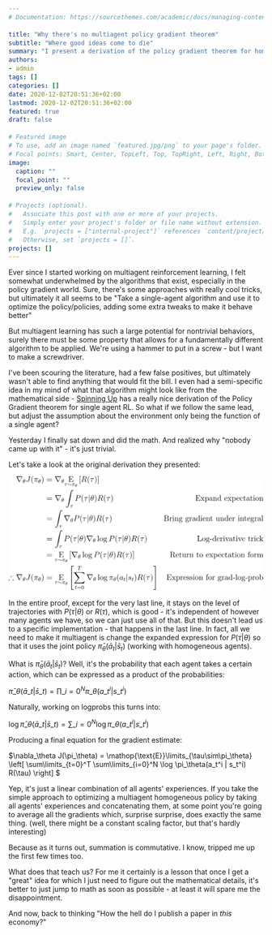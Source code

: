 ```yaml
---
# Documentation: https://sourcethemes.com/academic/docs/managing-content/

title: "Why there's no multiagent policy gradient theorem"
subtitle: "Where good ideas come to die"
summary: "I present a derivation of the policy gradient theorem for homogeneous multiagent RL systems. The results are... boring."
authors: 
- admin
tags: []
categories: []
date: 2020-12-02T20:51:36+02:00
lastmod: 2020-12-02T20:51:36+02:00
featured: true
draft: false

# Featured image
# To use, add an image named `featured.jpg/png` to your page's folder.
# Focal points: Smart, Center, TopLeft, Top, TopRight, Left, Right, BottomLeft, Bottom, BottomRight.
image:
  caption: ""
  focal_point: ""
  preview_only: false

# Projects (optional).
#   Associate this post with one or more of your projects.
#   Simply enter your project's folder or file name without extension.
#   E.g. `projects = ["internal-project"]` references `content/project/deep-learning/index.md`.
#   Otherwise, set `projects = []`.
projects: []
---
```


Ever since I started working on multiagent reinforcement learning, I felt somewhat underwhelmed by the algorithms that exist, especially in the policy gradient world. Sure, there's some approaches with really cool tricks, but ultimately it all seems to be "Take a single-agent algorithm and use it to optimize the policy/policies, adding some extra tweaks to make it behave better"

But multiagent learning has such a large potential for nontrivial behaviors, surely there must be some property that allows for a fundamentally different algorithm to be applied. We're using a hammer to put in a screw - but I want to make a screwdriver.

I've been scouring the literature, had a few false positives, but ultimately wasn't able to find anything that would fit the bill. I even had a semi-specific idea in my mind of what that algorithm might look like from the mathematical side - [Spinning Up](https://spinningup.openai.com/en/latest/spinningup/rl_intro3.html#deriving-the-simplest-policy-gradient) has a really nice derivation of the Policy Gradient theorem for single agent RL. So what if we follow the same lead, but adjust the assumption about the environment only being the function of a single agent?

Yesterday I finally sat down and did the math. And realized why "nobody came up with it" - it's just trivial. 

Let's take a look at the original derivation they presented:

![The PG theorem derivation copied from Spinning up](./derivation.svg)

In the entire proof, except for the very last line, it stays on the level of trajectories with $P(\tau|\theta)$ or $R(\tau)$, which is good - it's independent of however many agents we have, so we can just use all of that. But this doesn't lead us to a specific implementation - that happens in the last line. In fact, all we need to make it multiagent is change the expanded expression for $P(\tau | \theta)$ so that it uses the joint policy $\bar{\pi}_\theta(\bar{a}_t|\bar{s}_t)$ (working with homogeneous agents).

What is $\bar{\pi}_\theta(\bar{a}_t|\bar{s}_t)$? Well, it's the probability that each agent takes a certain action, which can be expressed as a product of the probabilities:

$\bar{\pi}\_\theta(\bar{a}\_t|\bar{s}\_t) = \prod\limits\_{i=0}^{N} \pi\_\theta(a\_t^i | s\_t^i)$ 

Naturally, working on logprobs this turns into:

$\log \bar{\pi}\_\theta(\bar{a}\_t|\bar{s}\_t) = \sum\limits\_{i=0}^{N} \log\pi\_\theta(a\_t^i | s\_t^i)$ 

Producing a final equation for the gradient estimate:
<div>
$\nabla_\theta J(\pi_\theta) = \mathop{\text{E}}\limits_{\tau\sim\pi_\theta} \left[ \sum\limits_{t=0}^T \sum\limits_{i=0}^N \log \pi_\theta(a_t^i | s_t^i) R(\tau)    \right]    $
</div>

Yep, it's just a linear combination of all agents' experiences. If you take the simple approach to optimizing a multiagent homogeneous policy by taking all agents' experiences and concatenating them, at some point you're going to average all the gradients which, surprise surprise, does exactly the same thing. (well, there might be a constant scaling factor, but that's hardly interesting)

Because as it turns out, summation is commutative. I know, tripped me up the first few times too.

What does that teach us? For me it certainly is a lesson that once I get a "great" idea for which I just need to figure out the mathematical details, it's better to just jump to math as soon as possible - at least it will spare me the disappointment.

And now, back to thinking "How the hell do I publish a paper in *this* economy?"
